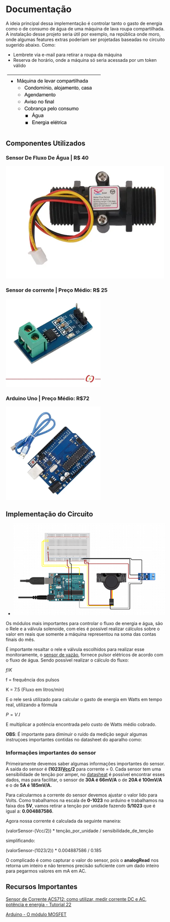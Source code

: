 # Documentação
A ideia principal dessa implementação é controlar tanto o gasto de energia como o de consumo de água de uma máquina de lava roupa compartilhada.
A instalação desse projeto seria útil por exemplo, na república onde moro, onde algumas features extras poderiam ser projetadas baseadas no circuito sugerido abaixo.
Como:
* Lembrete via e-mail para retirar a roupa da máquina
* Reserva de horário, onde a máquina só seria acessada por um token válido



<img src=images/objetivo.png width="300">

## Componentes Utilizados
### Sensor De Fluxo De Água | R$ 40
![Válvula](images/watersensor.jpg)
### Sensor de corrente | Preço Médio: R$ 25
<img src=images/sensordecorrent.jpg width="300">


### Arduino Uno | Preço Médio: R$72
<img src=images/arduino.png width="300">


## Implementação do Circuito
- ![Circuito](images/circuito3.png)

Os módulos mais importantes para controlar o fluxo de energia e água, são o Rele e a válvula solenoide, com eles é possível realizar cálculos sobre o valor em reais que somente a máquina representou na soma das contas finais do mês.

É importante resaltar o rele e válvula escolhidos para realizar esse monitoramente, o [sensor de vazão](https://produto.mercadolivre.com.br/MLB-1614904261-sensor-de-fluxo-vazo-de-agua-yf-s201-arduino-_JM?matt_tool=87716990&matt_word=&matt_source=google&matt_campaign_id=12413740998&matt_ad_group_id=119070072438&matt_match_type=&matt_network=g&matt_device=c&matt_creative=500702333978&matt_keyword=&matt_ad_position=&matt_ad_type=pla&matt_merchant_id=244393755&matt_product_id=MLB1614904261&matt_product_partition_id=337120033364&matt_target_id=pla-337120033364&gclid=Cj0KCQjwv5uKBhD6ARIsAGv9a-xDBRNt_qhN18Q2n2y3zwrj--qc7V7aJAUfBRaVt-7ifHk0TWf68iMaAg6mEALw_wcB), fornece pulsor elétricos de acordo com o fluxo de água. Sendo possível realizar o cálculo do fluxo:

$f/K$

f = frequência dos pulsos

K = 7.5 (Fluxo em litros/min)

E o rele será utilizado para calcular o gasto de energia em Watts em tempo real, utilizando a fórmula

$P = V.I$

E multiplicar a potência encontrada pelo custo de Watts médio cobrado.

**OBS**: É importante para diminuir o ruído da medição seguir algumas instruçoes importantes contidas no datasheet do aparalho como:

### Informações importantes do sensor

Primeiramente devemos saber algumas informações importantes do sensor. A saída do sensor é **(1023)[Vcc](https://www.quora.com/What-is-VCC-voltage)/2** para corrente = 0. Cada sensor tem uma sensibilidade de tenção por amper, no [datasheat](https://www.sparkfun.com/datasheets/BreakoutBoards/0712.pdf) é possível encontrar esses dados, mas para facilitar, o sensor de **30A é 66mV/A** o de **20A é 100mV/A** e o de **5A é 185mV/A.**

Para calcularmos a corrente do sensor devemos ajustar o valor lido para Volts. Como trabalhamos na escala de **0-1023** no arduino e trabalhamos na faixa dos **5V**, vamos retirar a tenção por unidade fazendo **5/1023** que é igual a: **0.004887586**.

Agora nossa corrente é calculada da seguinte maneira:

(valorSensor-(Vcc/2)) * tenção_por_unidade / sensibilidade_de_tenção

simplificando:

(valorSensor-(1023/2)) * 0.004887586 / 0.185

O complicado é como capturar o valor do sensor, pois o **analogRead** nos retorna um inteiro e não teremos precisão suficiente com um dado inteiro para pegarmos valores em mA em AC.

## Recursos Importantes

[Sensor de Corrente ACS712: como utilizar, medir corrente DC e AC, potência e energia - Tutorial 22](https://www.youtube.com/watch?v=4GlKsWehGP4&ab_channel=GEProjetoseTutoriais)

[Arduino - O módulo MOSFET](https://www.youtube.com/watch?v=vn7YeFh1xv4&ab_channel=OMundoDaCi%C3%AAncia)